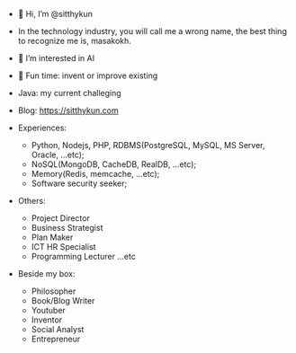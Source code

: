 - 👋 Hi, I’m @sitthykun
- In the technology industry, you will call me a wrong name, the best thing to recognize me is, masakokh.
- 👀 I’m interested in AI
- 🌱 Fun time: invent or improve existing
- Java: my current challeging
- Blog: https://sitthykun.com
- Experiences:
  - Python, Nodejs, PHP, RDBMS(PostgreSQL, MySQL, MS Server, Oracle, ...etc);
  - NoSQL(MongoDB, CacheDB, RealDB, ...etc);
  - Memory(Redis, memcache, ...etc);
  - Software security seeker;
- Others:
  - Project Director
  - Business Strategist
  - Plan Maker
  - ICT HR Specialist
  - Programming Lecturer ...etc

- Beside my box:
  - Philosopher
  - Book/Blog Writer
  - Youtuber
  - Inventor
  - Social Analyst 
  - Entrepreneur

<!---
sitthykun/sitthykun is a ✨ special ✨ repository because its `README.md` (this file) appears on your GitHub profile.
You can click the Preview link to take a look at your changes.
--->
